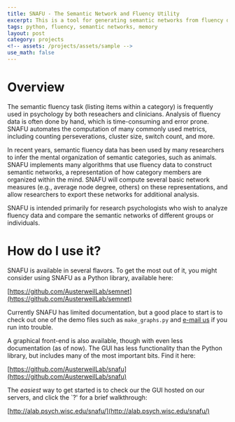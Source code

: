 ```yaml
---
title: SNAFU - The Semantic Network and Fluency Utility
excerpt: This is a tool for generating semantic networks from fluency data
tags: python, fluency, semantic networks, memory
layout: post
category: projects
<!-- assets: /projects/assets/sample -->
use_math: false
---
```


# Overview

The semantic fluency task (listing items within a category) is frequently used
in psychology by both reseachers and clinicians. Analysis of fluency
data is often done by hand, which is time-consuming and error prone. SNAFU
automates the computation of many commonly used metrics, including counting
perseverations, cluster size, switch count, and more.

In recent years, semantic fluency data has been used by many researchers to
infer the mental organization of semantic categories, such as animals. SNAFU
implements many algorithms that use fluency data to construct semantic
networks, a representation of how category members are organized within the
mind. SNAFU will compute several basic network measures (e.g., average node
degree, others) on these representations, and allow researchers to export these
networks for additional analysis.

SNAFU is intended primarily for research psychologists who wish to analyze
fluency data and compare the semantic networks of different groups or
individuals.

# How do I use it?

SNAFU is available in several flavors. To get the most out of it, you might consider
using SNAFU as a Python library, available here:

[https://github.com/AusterweilLab/semnet](https://github.com/AusterweilLab/semnet)


Currently SNAFU has limited documentation, but a good place to start is to
check out one of the demo files such as `make_graphs.py` and [e-mail
us](mailto:zemla@wisc.edu) if you run into trouble.

A graphical front-end is also available, though with even less documentation
(as of now). The GUI has less functionality than the Python library, but
includes many of the most important bits. Find it here:

[https://github.com/AusterweilLab/snafu](https://github.com/AusterweilLab/snafu)

The *easiest* way to get started is to check our the GUI hosted on our servers,
and click the `?' for a brief walkthrough:

[http://alab.psych.wisc.edu/snafu/](http://alab.psych.wisc.edu/snafu/)

